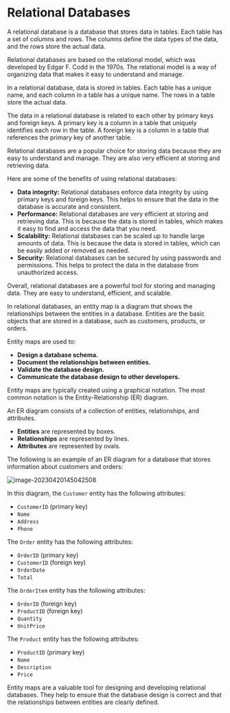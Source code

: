 # Relational Databases



A relational database is a database that stores data in tables. Each table has a set of columns and rows. The columns define the data types of the data, and the rows store the actual data.

Relational databases are based on the relational model, which was developed by Edgar F. Codd in the 1970s. The relational model is a way of organizing data that makes it easy to understand and manage.

In a relational database, data is stored in tables. Each table has a unique name, and each column in a table has a unique name. The rows in a table store the actual data.

The data in a relational database is related to each other by primary keys and foreign keys. A primary key is a column in a table that uniquely identifies each row in the table. A foreign key is a column in a table that references the primary key of another table.

Relational databases are a popular choice for storing data because they are easy to understand and manage. They are also very efficient at storing and retrieving data.

Here are some of the benefits of using relational databases:

- **Data integrity:** Relational databases enforce data integrity by using primary keys and foreign keys. This helps to ensure that the data in the database is accurate and consistent.
- **Performance:** Relational databases are very efficient at storing and retrieving data. This is because the data is stored in tables, which makes it easy to find and access the data that you need.
- **Scalability:** Relational databases can be scaled up to handle large amounts of data. This is because the data is stored in tables, which can be easily added or removed as needed.
- **Security:** Relational databases can be secured by using passwords and permissions. This helps to protect the data in the database from unauthorized access.

Overall, relational databases are a powerful tool for storing and managing data. They are easy to understand, efficient, and scalable.



In relational databases, an entity map is a diagram that shows the relationships between the entities in a database. Entities are the basic objects that are stored in a database, such as customers, products, or orders.

Entity maps are used to:

- **Design a database schema.**
- **Document the relationships between entities.**
- **Validate the database design.**
- **Communicate the database design to other developers.**

Entity maps are typically created using a graphical notation. The most common notation is the Entity-Relationship (ER) diagram.

An ER diagram consists of a collection of entities, relationships, and attributes.

- **Entities** are represented by boxes.
- **Relationships** are represented by lines.
- **Attributes** are represented by ovals.

The following is an example of an ER diagram for a database that stores information about customers and orders:

![image-20230420145042508](C:/Users/jgoudy/AppData/Roaming/Typora/typora-user-images/image-20230420145042508.png)

In this diagram, the `Customer` entity has the following attributes:

- `CustomerID` (primary key)
- `Name`
- `Address`
- `Phone`

The `Order` entity has the following attributes:

- `OrderID` (primary key)
- `CustomerID` (foreign key)
- `OrderDate`
- `Total`

The `OrderItem` entity has the following attributes:

- `OrderID` (foreign key)
- `ProductID` (foreign key)
- `Quantity`
- `UnitPrice`

The `Product` entity has the following attributes:

- `ProductID` (primary key)
- `Name`
- `Description`
- `Price`

Entity maps are a valuable tool for designing and developing relational databases. They help to ensure that the database design is correct and that the relationships between entities are clearly defined.
